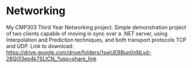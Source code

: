 # Networking
My CMP303 Third Year Networking project. Simple demonstration project of two clients capable of moving in sync over a .NET server, using Interpolation and Prediction techniques, and both transport protocols TCP and UDP. Link to download: https://drive.google.com/drive/folders/1swUEBBun0nNLvd-28Qj33ep4k7SLlCN_?usp=share_link
